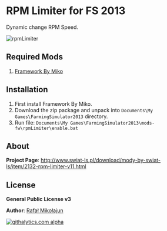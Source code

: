 # RPM Limiter for FS 2013

Dynamic change RPM Speed.

![rpmLimiter](https://raw.github.com/mikoweb/LS2013_rpmLimiter/master/rpm-limiter.jpg)

## Required Mods

1. [Framework By Miko](https://github.com/mikoweb/LS2013_FrameworkByMiko)

## Installation

1. First install Framework By Miko.
2. Download the zip package and unpack into `Documents\My Games\FarmingSimulator2013` directory.
2. Run file: `Documents\My Games\FarmingSimulator2013\mods-fw\rpmLimiter\enable.bat`

## About

**Project Page**: http://www.swiat-ls.pl/download/mody-by-swiat-ls/item/2132-rpm-limiter-v11.html


## License

**General Public License v3**

**Author**: [Rafał Mikołajun](http://www.swiat-ls.pl/spolecznosc/3-miko/profile.html)


[![githalytics.com alpha](https://cruel-carlota.pagodabox.com/0b850836397bd55ccc687c0fd536398e "githalytics.com")](http://githalytics.com/mikoweb/LS2013_rpmLimiter)
